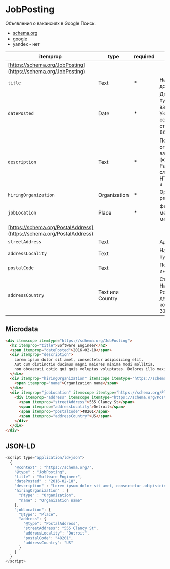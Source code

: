 # JobPosting

Объявления о вакансиях в Google Поиск.

- [schema.org](https://schema.org/JobPosting)
- [google](https://developers.google.com/search/docs/appearance/structured-data/job-posting)
- yandex - нет

|itemprop| type|required| description                                                       |
| -- | - | - |-------------------------------------------------------------------|
|[https://schema.org/JobPosting](https://schema.org/JobPosting)|||                                                                   |
|`title`|Text|*| Название должности                                                |
|`datePosted`|Date|*| Дата публикации вакансии. Указывается согласно стандарту ISO 8601 |
|`description`|Text|*| Полное описание вакансии в формате HTML. Распознаются следующие теги HTML: `<p>, <ul> и <li>`|
|`hiringOrganization`|Organization|*|Организация-работодатель                                               |
|`jobLocation`|Place|*|Физическое местоположение места работы                                                |
|[https://schema.org/PostalAddress](https://schema.org/PostalAddress)||     |                                                                                                                                                               |
|`streetAddress`| Text   |     | Адрес                                                                                                                                                         |
|`addressLocality`|Text|     | Населенный пункт                                                                                                                                              |
|`postalCode`|Text|     | Почтовый индекс                                                                                                                                               |
|`addressCountry`|Text или Country|     | Страна. Например, Россия либо двухбуквенный код страны ISO 3166−1 alpha-2                                                                                     |

## Microdata

```html
<div itemscope itemtype="https://schema.org/JobPosting">
  <h2 itemprop="title">Software Engineer</h2>
  <span itemprop="datePosted">2016-02-18</span>
  <div itemprop="description"> 
    Lorem ipsum dolor sit amet, consectetur adipisicing elit. 
    Aut cum distinctio ducimus magni maiores minima modi mollitia, 
    non obcaecati optio qui quis voluptas voluptates. Dolores illo maxime similique sit suscipit.
  </div>
  <div itemprop="hiringOrganization" itemscope itemtype="https://schema.org/Organization">
    <span itemprop="name">Organization name</span>
  </div>
  <div itemprop="jobLocation" itemscope itemtype="https://schema.org/Place">
    <div itemprop="address" itemscope itemtype="https://schema.org/PostalAddress">
      <span itemprop="streetAddress">555 Clancy St</span>
      <span itemprop="addressLocality">Detroit</span>
      <span itemprop="postalCode">48201</span>
      <span itemprop="addressCountry">US</span>
    </div>
  </div>
</div>
```

## JSON-LD
```javascript
<script type="application/ld+json">
  {
    "@context" : "https://schema.org/",
    "@type" : "JobPosting",
    "title" : "Software Engineer",
    "datePosted" : "2016-02-18",
    "description" : "Lorem ipsum dolor sit amet, consectetur adipisicing elit. Aut cum distinctio ducimus magni maiores minima modi mollitia, non obcaecati optio qui quis voluptas voluptates. Dolores illo maxime similique sit suscipit.",
    "hiringOrganization" : {
      "@type" : "Organization",
      "name" : "Organization name"
    },
    "jobLocation": {
      "@type": "Place",
      "address": {
        "@type": "PostalAddress",
        "streetAddress": "555 Clancy St",
        "addressLocality": "Detroit",
        "postalCode": "48201",
        "addressCountry": "US"
      }
    }
  }
</script>
```